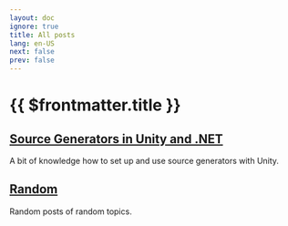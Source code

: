 ```yaml
---
layout: doc
ignore: true
title: All posts
lang: en-US
next: false
prev: false
---
```


<script setup lang="ts">
import { useData } from 'vitepress'
</script>

# {{ $frontmatter.title }}

## [Source Generators in Unity and .NET](/posts/source_generators/)

A bit of knowledge how to set up and use source generators with Unity.

## [Random](/posts/random/)

Random posts of random topics.